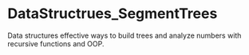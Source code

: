 # DataStructrues_SegmentTrees
Data structures effective ways to build trees and analyze numbers with recursive functions and OOP.
